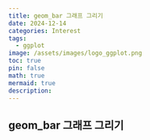 ```yaml
---
title: geom_bar 그래프 그리기
date: 2024-12-14
categories: Interest
tags: 
  - ggplot
image: /assets/images/logo_ggplot.png
toc: true
pin: false
math: true
mermaid: true
description: 
---
```


## geom_bar 그래프 그리기

